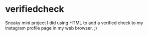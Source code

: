 # verifiedcheck

Sneaky mini project I did using HTML to add a verified check to my instagram profile page
in my web browser. ;)
